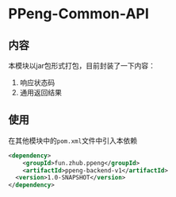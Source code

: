 # PPeng-Common-API

## 内容

本模块以jar包形式打包，目前封装了一下内容：

1. 响应状态码
2. 通用返回结果



## 使用

在其他模块中的`pom.xml`文件中引入本依赖

```xml
<dependency>            
	<groupId>fun.zhub.ppeng</groupId>
	<artifactId>ppeng-backend-v1</artifactId>
  <version>1.0-SNAPSHOT</version>
</dependency>
```

